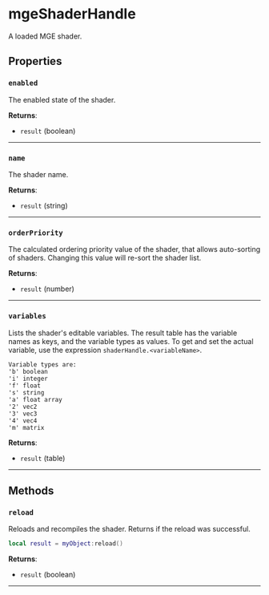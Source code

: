 # mgeShaderHandle

A loaded MGE shader.

## Properties

### `enabled`

The enabled state of the shader.

**Returns**:

* `result` (boolean)

***

### `name`

The shader name.

**Returns**:

* `result` (string)

***

### `orderPriority`

The calculated ordering priority value of the shader, that allows auto-sorting of shaders. Changing this value will re-sort the shader list.

**Returns**:

* `result` (number)

***

### `variables`

Lists the shader's editable variables. The result table has the variable names as keys, and the variable types as values. To get and set the actual variable, use the expression `shaderHandle.<variableName>`.
	
	Variable types are:
	'b' boolean
	'i' integer
	'f' float
	's' string
	'a' float array
	'2' vec2
	'3' vec3
	'4' vec4
	'm' matrix

**Returns**:

* `result` (table)

***

## Methods

### `reload`

Reloads and recompiles the shader. Returns if the reload was successful.

```lua
local result = myObject:reload()
```

**Returns**:

* `result` (boolean)

***

